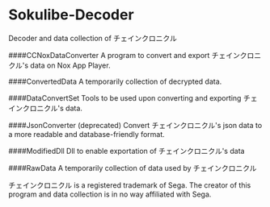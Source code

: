 # Sokulibe-Decoder
Decoder and data collection of チェインクロニクル

####CCNoxDataConverter
A program to convert and export チェインクロニクル's data on Nox App Player.

####ConvertedData
A temporarily collection of decrypted data.

####DataConvertSet
Tools to be used upon converting and exporting チェインクロニクル's data.

####JsonConverter (deprecated)
Convert チェインクロニクル's json data to a more readable and database-friendly format.

####ModifiedDll
Dll to enable exportation of チェインクロニクル's data

####RawData
A temporarily collection of data used by チェインクロニクル


チェインクロニクル is a registered trademark of Sega. The creator of this program and data collection is in no way affiliated with Sega.